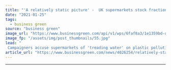 ```yaml
---
title: "'A relatively static picture' -  UK supermarkets stock fractionally more plastic in 2019 than two years prior"
date: "2021-01-25"
tags: 
  - business green
source: "business green"
image_url: "https://www.businessgreen.com/api/v1/wps/6faf8a3/1e1359bd-d038-4436-a00c-3bd3d05c8f2d/9/sainsbury-s-trolley-185x114.jpg"
image_fp: "/assets/img/post_thumbnails/55.jpg"
lead: "
 Campaigners accuse supermarkets of 'treading water' on plastic pollution, while pressure builds on MPs to accept amendmends to Environment Bill that would see the UK adopt legally-binding plastics reduction targets  ..."
article_url: "https://www.businessgreen.com/news/4026254/relatively-static-picture-uk-supermarkets-stock-fractionally-plastic-2019-prior"
---
```


---
